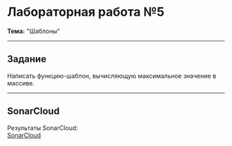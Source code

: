 #  Лабораторная работа №5
**Тема:** "Шаблоны" 

---

##  Задание
Написать функцию-шаблон, вычисляющую максимальное значение в массиве.

---

##  SonarCloud  
Результаты SonarCloud:  
[SonarCloud](https://sonarcloud.io/project/overview?id=slzz0_5LAB)  
